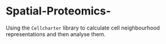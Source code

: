 # Spatial-Proteomics-
Using the `Cellcharter` library to calculate cell neighbourhood representations and then analyse them.

